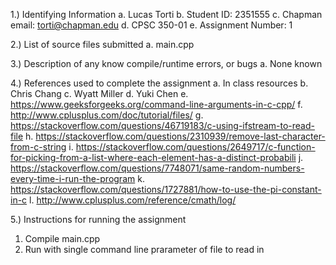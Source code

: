 1.) Identifying Information
a. Lucas Torti
b. Student ID: 2351555
c. Chapman email: torti@chapman.edu
d. CPSC 350-01
e. Assignment Number: 1

2.) List of source files submitted
a. main.cpp

3.) Description of any know compile/runtime errors, or bugs
a. None known

4.) References used to complete the assignment
a. In class resources
b. Chris Chang
c. Wyatt Miller
d. Yuki Chen
e. https://www.geeksforgeeks.org/command-line-arguments-in-c-cpp/
f. http://www.cplusplus.com/doc/tutorial/files/
g. https://stackoverflow.com/questions/46719183/c-using-ifstream-to-read-file
h. https://stackoverflow.com/questions/2310939/remove-last-character-from-c-string
i. https://stackoverflow.com/questions/2649717/c-function-for-picking-from-a-list-where-each-element-has-a-distinct-probabili
j. https://stackoverflow.com/questions/7748071/same-random-numbers-every-time-i-run-the-program
k. https://stackoverflow.com/questions/1727881/how-to-use-the-pi-constant-in-c
l. http://www.cplusplus.com/reference/cmath/log/

5.) Instructions for running the assignment
1. Compile main.cpp
2. Run with single command line prarameter of file to read in
